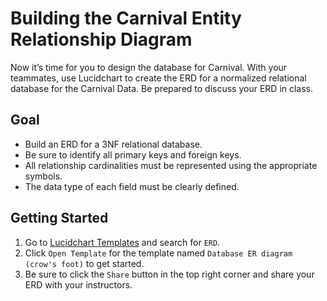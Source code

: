 # Building the Carnival Entity Relationship Diagram

Now it’s time for you to design the database for Carnival. With your teammates, use Lucidchart to create the ERD for a normalized relational database for the Carnival Data. Be prepared to discuss your ERD in class. 

## Goal

 - Build an ERD for a 3NF relational database. 
 - Be sure to identify all primary keys and foreign keys.
 - All relationship cardinalities must be represented using the appropriate symbols.
 - The data type of each field must be clearly defined.

## Getting Started   

1. Go to [Lucidchart Templates](https://app.lucidchart.com/documents#/templates?folder_id=home&browser=icon) and search for `ERD`.
2. Click `Open Template` for the template named `Database ER diagram (crow's foot)` to get started.
3. Be sure to click the `Share` button in the top right corner and share your ERD with your instructors.